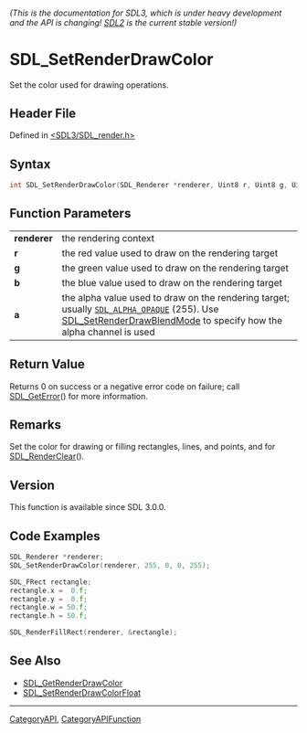 ###### (This is the documentation for SDL3, which is under heavy development and the API is changing! [SDL2](https://wiki.libsdl.org/SDL2/) is the current stable version!)
# SDL_SetRenderDrawColor

Set the color used for drawing operations.

## Header File

Defined in [<SDL3/SDL_render.h>](https://github.com/libsdl-org/SDL/blob/main/include/SDL3/SDL_render.h)

## Syntax

```c
int SDL_SetRenderDrawColor(SDL_Renderer *renderer, Uint8 r, Uint8 g, Uint8 b, Uint8 a);

```

## Function Parameters

|                  |                                                                                                                                                                                                                   |
| ---------------- | ----------------------------------------------------------------------------------------------------------------------------------------------------------------------------------------------------------------- |
| **renderer**     | the rendering context                                                                                                                                                                                             |
| **r**            | the red value used to draw on the rendering target                                                                                                                                                                |
| **g**            | the green value used to draw on the rendering target                                                                                                                                                              |
| **b**            | the blue value used to draw on the rendering target                                                                                                                                                               |
| **a**            | the alpha value used to draw on the rendering target; usually [`SDL_ALPHA_OPAQUE`](SDL_ALPHA_OPAQUE) (255). Use [SDL_SetRenderDrawBlendMode](SDL_SetRenderDrawBlendMode) to specify how the alpha channel is used |

## Return Value

Returns 0 on success or a negative error code on failure; call
[SDL_GetError](SDL_GetError)() for more information.

## Remarks

Set the color for drawing or filling rectangles, lines, and points, and for
[SDL_RenderClear](SDL_RenderClear)().

## Version

This function is available since SDL 3.0.0.

## Code Examples

```c++
SDL_Renderer *renderer;
SDL_SetRenderDrawColor(renderer, 255, 0, 0, 255);

SDL_FRect rectangle;
rectangle.x =  0.f;
rectangle.y =  0.f;
rectangle.w = 50.f;
rectangle.h = 50.f;

SDL_RenderFillRect(renderer, &rectangle);
```

## See Also

- [SDL_GetRenderDrawColor](SDL_GetRenderDrawColor)
- [SDL_SetRenderDrawColorFloat](SDL_SetRenderDrawColorFloat)

----
[CategoryAPI](CategoryAPI), [CategoryAPIFunction](CategoryAPIFunction)

